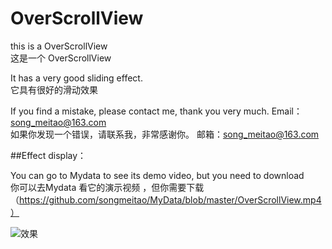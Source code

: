 # OverScrollView

this is a OverScrollView  
这是一个 OverScrollView


It has a very good sliding effect.  
它具有很好的滑动效果


If you find a mistake, please contact me, thank you very much.    Email：song_meitao@163.com  
如果你发现一个错误，请联系我，非常感谢你。                      邮箱：song_meitao@163.com  

##Effect display：

You can go to Mydata to see its demo video, but you need to download  
你可以去Mydata 看它的演示视频 ，但你需要下载 （https://github.com/songmeitao/MyData/blob/master/OverScrollView.mp4）

![效果](https://github.com/songmeitao/OverScrollView/blob/master/OverScrollView.gif)






